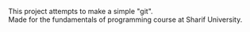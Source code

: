 This project attempts to make a simple "git". <br />
Made for the fundamentals of programming course at Sharif University.